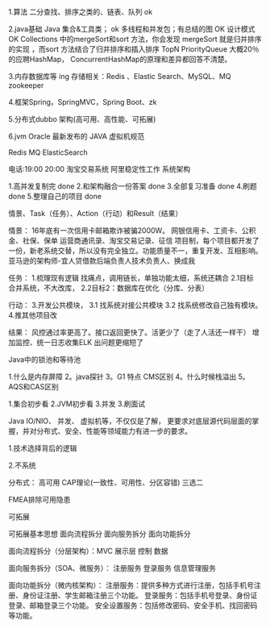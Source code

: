 


1.算法
二分查找、排序之类的、链表、队列 ok

2.java基础
Java 集合&工具类；  ok
多线程和并发包；有总结的图 OK 
设计模式   OK 
Collections 中的mergeSort和sort 方法，你会发现 mergeSort 就是归并排序的实现  ，而sort 方法结合了归并排序和插入排序
TopN  PriorityQueue 
大概20％的应聘HashMap， ConcurrentHashMap的原理和差异都回答不清楚。

3.内存数据库等  ing
存储相关：Redis 、Elastic Search、MySQL、MQ zookeeper

4.框架Spring，SpringMVC，Spring Boot、zk

5.分布式dubbo   架构(高可用、高性能、可拓展) 

6.jvm
Oracle 最新发布的 JAVA 虚拟机规范

Redis
MQ
ElasticSearch

电话:19:00  20:00
淘宝交易系统  阿里稳定性工作 系统架构

1.高并发复制完 done
2.和架构融合一份答案 done
3.全部复习准备 done
4.刷题 done
5.整理自己的项目 done

情景、Task（任务）、Action（行动）和Result（结果）

 
情景：
16年底有一次信用卡邮箱欺诈被骗2000W。
网银信用卡、工资卡、公积金、社保、保单
运营商通讯录、淘宝交易记录、征信
项目制，每个项目都开发了一份，新老系统交替，所以没有完全独立。功能质量不一，重复开发、互相影响。
亚马逊的架构师-宜人贷借款后端负责人技术负责人、换成我

任务：
1.梳理现有逻辑
找痛点，调用链长，单独功能太细，系统还耦合
2.1目标 合并系统，不大改库，
2.2目标2：数据库在优化（分库、分表）

行动：
3.开发公共模块，
3.1 找系统对接公共模块
3.2 找系统修改自己独有模块。
4.推其他项目改

结果：
风控通过率更高了。接口返回更快了。活更少了（走了人活还一样干）
增加监控、统一日志收集ELK  出问题更缩短了
 





Java中的锁池和等待池

1.什么是内存屏障
2。java探针
3。G1 特点 CMS区别
4。什么时候栈溢出
5。AQS和CAS区别


1.集合初步看
2.JVM初步看
3.并发
3.刷面试



 Java IO/NIO、
 并发、
 虚拟机等，不仅仅是了解，
 更要求对底层源代码层面的掌握，并对分布式、安全、性能等领域能力有进一步的要求。
 
 
1.技术选择背后的逻辑
 
2.不系统




分布式：
高可用
CAP理论(一致性、可用性、分区容错)
三选二

FMEA排除可用隐患


可拓展

可拓展基本思想
面向流程拆分 面向服务拆分 面向功能拆分


面向流程拆分（分层架构）：MVC 展示层 控制 数据


面向服务拆分（SOA、微服务）： 注册服务 登录服务  信息管理服务

面向功能拆分（微内核架构）：
注册服务：提供多种方式进行注册，包括手机号注册、身份证注册、学生邮箱注册三个功能。
登录服务：包括手机号登录、身份证登录、邮箱登录三个功能。
安全设置服务：包括修改密码、安全手机、找回密码等功能。














